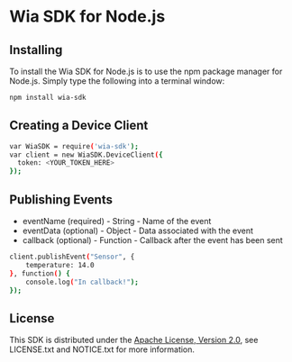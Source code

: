 # Wia SDK for Node.js

## Installing
To install the Wia SDK for Node.js is to use the npm package manager for Node.js. Simply type the following into a terminal window:

```sh
npm install wia-sdk
```

## Creating a Device Client

```sh
var WiaSDK = require('wia-sdk');
var client = new WiaSDK.DeviceClient({
  token: <YOUR_TOKEN_HERE>
});
```

## Publishing Events

<ul>
  <li>eventName (required) - String - Name of the event</li>
  <li>eventData (optional) - Object - Data associated with the event</li>
  <li>callback (optional) - Function - Callback after the event has been sent</li>
</ul>

```sh
client.publishEvent("Sensor", {
    temperature: 14.0
}, function() {
    console.log("In callback!");
});
```

## License
This SDK is distributed under the
[Apache License, Version 2.0](http://www.apache.org/licenses/LICENSE-2.0),
see LICENSE.txt and NOTICE.txt for more information.
